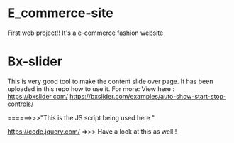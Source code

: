# E_commerce-site
First web project!!
It's a e-commerce fashion website 
# Bx-slider
This is very good tool to make the content slide over page.
It has been uploaded in this repo how to use it.
For more: View here : https://bxslider.com/
https://bxslider.com/examples/auto-show-start-stop-controls/
<script src="https://code.jquery.com/jquery-2.2.4.js" integrity="sha256-iT6Q9iMJYuQiMWNd9lDyBUStIq/8PuOW33aOqmvFpqI=" crossorigin="anonymous"></script> ======>>>"This is the JS script being used here "

https://code.jquery.com/ =>>> Have a look at this as well!!
